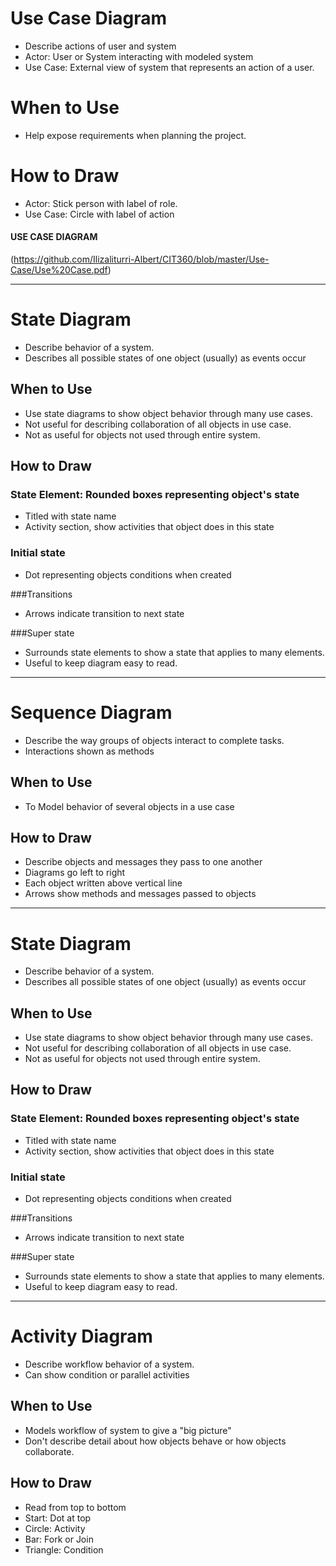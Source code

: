 # Use Case Diagram

-	Describe actions of user and system
-	Actor: User or System interacting with modeled system
-	Use Case: External view of system that represents an action of a user.
	
# When to Use

-	Help expose requirements when planning the project.

# How to Draw

-	Actor: Stick person with label of role.
-	Use Case: Circle with label of action
	


#### USE CASE DIAGRAM 
(https://github.com/Ilizaliturri-Albert/CIT360/blob/master/Use-Case/Use%20Case.pdf)

____________________________________________________________________________________

# State Diagram

-	Describe behavior of a system.
-	Describes all possible states of one object (usually) as events occur

## When to Use
-	Use state diagrams to show object behavior through many use cases.
-	Not useful for describing collaboration of all objects in use case.
-	Not as useful for objects not used through entire system.

## How to Draw

### State Element: Rounded boxes representing object's state
-	Titled with state name
-	Activity section, show activities that object does in this state

### Initial state
-	Dot representing objects conditions when created

###Transitions
-	Arrows indicate transition to next state

###Super state
-	Surrounds state elements to show a state that applies to many elements.
-	Useful to keep diagram easy to read.
	

___________________________________________________________________________________

# Sequence Diagram

-	Describe the way groups of objects interact to complete tasks.
-	Interactions shown as methods

## When to Use
-	To Model behavior of several objects in a use case
## How to Draw
-	Describe objects and messages they pass to one another
-	Diagrams go left to right
-	Each object written above vertical line
-	Arrows show methods and messages passed to objects


___________________________________________________________________________________

# State Diagram

-	Describe behavior of a system.
-	Describes all possible states of one object (usually) as events occur

## When to Use
-	Use state diagrams to show object behavior through many use cases.
-	Not useful for describing collaboration of all objects in use case.
-	Not as useful for objects not used through entire system.

## How to Draw

### State Element: Rounded boxes representing object's state
-	Titled with state name
-	Activity section, show activities that object does in this state

### Initial state
-	Dot representing objects conditions when created

###Transitions
-	Arrows indicate transition to next state

###Super state
-	Surrounds state elements to show a state that applies to many elements.
-	Useful to keep diagram easy to read.



___________________________________________________________________________________

# Activity Diagram 
-	Describe workflow behavior of a system.
-	Can show condition or parallel activities

## When to Use
-	Models workflow of system to give a "big picture"
-	Don't describe detail about how objects behave or how objects collaborate.
## How to Draw
-	Read from top to bottom
-	Start: Dot at top
-	Circle: Activity
-	Bar: Fork or Join
-	Triangle: Condition

